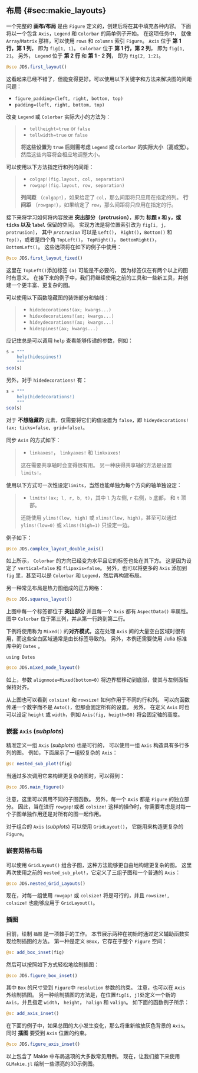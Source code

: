## 布局 {#sec:makie_layouts}

一个完整的 **画布/布局** 是由 `Figure` 定义的，创建后将在其中填充各种内容。
下面将以一个包含 `Axis`，`Legend` 和 `Colorbar` 的简单例子开始。
在这项任务中， 就像 `Array`/`Matrix` 那样，可以使用 `rows` 和 `columns` 索引 `Figure`。
`Axis` 位于 **第 1 行，第 1 列**， 即为 `fig[1, 1]`。 `Colorbar` 位于 **第 1 行，第 2 列**， 即为 `fig[1, 2]`。
另外， `Legend` 位于 **第 2 行** 和 **第 1 - 2 列**， 即为 `fig[2, 1:2]`。

```jl
@sco JDS.first_layout()
```

这看起来已经不错了，但能变得更好。可以使用以下关键字和方法来解决图的间距问题：

- `figure_padding=(left, right, bottom, top)`
- `padding=(left, right, bottom, top)`

改变 `Legend` 或 `Colorbar` 实际大小的方法为：

> - `tellheight=true` or `false`
> - `tellwidth=true` or `false`
>
> **将这些设置为 `true` 后则需考虑 `Legend` 或 `Colorbar` 的实际大小（高或宽）。**
> 然后这些内容将会相应地调整大小。

可以使用以下方法指定行和列的间距：

> - `colgap!(fig.layout, col, separation)`
> - `rowgap!(fig.layout, row, separation)`
>
> **列间距** （`colgap!`），如果给定了 `col`，那么间距将只应用在指定的列。
> **行间距** （`rowgap!`），如果给定了 `row`，那么间距将只应用在指定的行。

接下来将学习如何将内容放进 **突出部分（protrusion）**，即为 **标题 `x` 和 `y`，或 `ticks` 以及 `label`** 保留的空间。
实现方法是将位置索引改为 `fig[i, j, protrusion]`， 其中 _`protrusion`_ 可以是 `Left()`， `Right()`，`Bottom()` 和 `Top()`，或者是四个角 `TopLeft()`， `TopRight()`， `BottomRight()`，`BottomLeft()`。
这些选项将在如下的例子中使用：

```jl
@sco JDS.first_layout_fixed()
```

这里在 `TopLeft()`添加标签  `(a)` 可能是不必要的， 因为标签仅在有两个以上的图时有意义。
在接下来的例子中，我们将继续使用之前的工具和一些新工具，并创建一个更丰富、更复杂的图。

可以使用以下函数隐藏图的装饰部分和轴线：

> - `hidedecorations!(ax; kwargs...)`
> - `hidexdecorations!(ax; kwargs...)`
> - `hideydecorations!(ax; kwargs...)`
> - `hidespines!(ax; kwargs...)`

应记住总是可以调用 `help` 查看能够传递的参数，例如：

```jl
s = """
    help(hidespines!)
    """
sco(s)
```

另外，对于 `hidedecorations!` 有：

```jl
s = """
    help(hidedecorations!)
    """
sco(s)
```

对于 **不想隐藏的** 元素，仅需要将它们的值设置为 `false`，即 `hideydecorations!(ax; ticks=false, grid=false)`。


同步 `Axis` 的方式如下：

> - `linkaxes!`， `linkyaxes!` 和 `linkxaxes!`
>
> 这在需要共享轴时会变得很有用。
> 另一种获得共享轴的方法是设置 `limits!`。

使用以下方式可一次性设定`limits`，当然也能单独为每个方向的轴单独设定：

> - `limits!(ax; l, r, b, t)`，其中 `l` 为左侧, `r` 右侧，`b` 底部， 和 `t` 顶部。
>
> 还能使用 `ylims!(low, high)` 或 `xlims!(low, high)`，甚至可以通过 `ylims!(low=0)` 或 `xlims!(high=1)` 只设定一边。

例子如下：

```jl
@sco JDS.complex_layout_double_axis()
```

如上所示， `Colorbar` 的方向已经变为水平且它的标签也处在其下方。
这是因为设定了 `vertical=false` 和 `flipaxis=false`。
另外，也可以将更多的 `Axis` 添加到 `fig` 里，甚至可以是 `Colorbar` 和 `Legend`，然后再构建布局。

另一种常见布局是热力图组成的正方网格：

```jl
@sco JDS.squares_layout()
```

上图中每一个标签都位于 **突出部分** 并且每一个 `Axis` 都有 `AspectData()` 率属性。
图中 `Colorbar` 位于第三列，并从第一行跨到第二行。

下例将使用称为 `Mixed()` 的**对齐模式**，这在处理 `Axis` 间的大量空白区域时很有用，而这些空白区域通常是由长标签导致的。
另外，本例还需要使用 Julia 标准库中的 `Dates` 。

```
using Dates
```

```jl
@sco JDS.mixed_mode_layout()
```

如上，参数 `alignmode=Mixed(bottom=0)` 将边界框移动到底部，使其与左侧面板保持对齐。

从上图也可以看到 `colsize!` 和 `rowsize!` 如何作用于不同的行和列。
可以向函数传递一个数字而不是 `Auto()`，但那会固定所有的设置。
另外， 在定义 `Axis` 时也可以设定 `height` 或 `width`，例如 `Axis(fig, heigth=50)` 将会固定轴的高度。

### 嵌套 `Axis` (_subplots_)

精准定义一组 `Axis` (_subplots_) 也是可行的， 可以使用一组 `Axis` 构造具有多行多列的图。
例如，下面展示了一组较复杂的 `Axis`：

```jl
@sc nested_sub_plot!(fig)
```

当通过多次调用它来构建更复杂的图时，可以得到：

```jl
@sco JDS.main_figure()
```

注意，这里可以调用不同的子图函数。
另外，每一个 `Axis` 都是 `Figure` 的独立部分。
因此，当在进行 `rowgap!`或者 `colsize!` 这样的操作时，你需要考虑是对每一个子图单独作用还是对所有的图一起作用。

对于组合的 `Axis` (_subplots_) 可以使用 `GridLayout()`， 它能用来构造更复杂的 `Figure`。

### 嵌套网格布局

可以使用 `GridLayout()` 组合子图，这种方法能够更自由地构建更复杂的图。
这里再次使用之前的 `nested_sub_plot!`，它定义了三组子图和一个普通的 `Axis`：

```jl
@sco JDS.nested_Grid_Layouts()
```

现在，对每一组使用 `rowgap!` 或 `colsize!` 将是可行的，并且 `rowsize!, colsize!` 也能够应用于 `GridLayout()`。

### 插图

目前，绘制 `插图` 是一项棘手的工作。
本节展示两种在初始时通过定义辅助函数实现绘制插图的方法。
第一种是定义 `BBox`，它存在于整个 `Figure` 空间：

```jl
@sc add_box_inset(fig)
```

然后可以按照如下方式轻松地绘制插图：

```jl
@sco JDS.figure_box_inset()
```

其中 `Box` 的尺寸受到 `Figure`中 `resolution` 参数的约束。
注意，也可以在 `Axis` 外绘制插图。
另一种绘制插图的方法是，在位置`fig[i, j]`处定义一个新的 `Axis`，并且指定 `width`， `height`， `halign` 和 `valign`。
如下面的函数例子所示：

```jl
@sc add_axis_inset()
```

在下面的例子中，如果总图的大小发生变化，那么将重新缩放灰色背景的 `Axis`。
同时 **插图** 要受到 `Axis` 位置的约束。

```jl
@sco JDS.figure_axis_inset()
```

以上包含了 Makie 中布局选项的大多数常见用例。
现在，让我们接下来使用 `GLMakie.jl` 绘制一些漂亮的3D示例图。